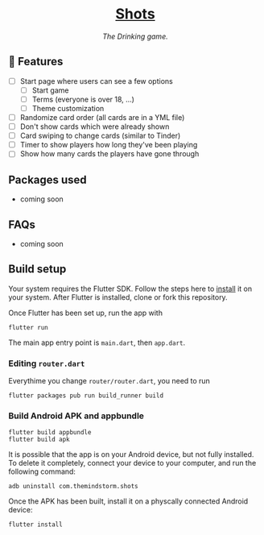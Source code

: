 <h1 align="center">
  <a href="">Shots</a>
</h1>

<p align="center"><i>
The Drinking game.
</i></p>

## 🚀 Features

- [ ] Start page where users can see a few options
  - [ ] Start game
  - [ ] Terms (everyone is over 18, ...)
  - [ ] Theme customization
- [ ] Randomize card order (all cards are in a YML file)
- [ ] Don't show cards which were already shown
- [ ] Card swiping to change cards (similar to Tinder)
- [ ] Timer to show players how long they've been playing
- [ ] Show how many cards the players have gone through

## Packages used
- coming soon

## FAQs
- coming soon

## Build setup
Your system requires the Flutter SDK. Follow the steps here to [install](https://flutter.dev/docs/get-started/install) it on your system. After Flutter is installed, clone or fork this repository.

Once Flutter has been set up, run the app with

```
flutter run
```

The main app entry point is `main.dart`, then `app.dart`.

### Editing `router.dart`
Everythime you change `router/router.dart`, you need to run

```
flutter packages pub run build_runner build
```

### Build Android APK and appbundle
```
flutter build appbundle
flutter build apk
```

It is possible that the app is on your Android device, but not fully installed. To delete it completely, connect your device to your computer, and run the following command:

```
adb uninstall com.themindstorm.shots
```

Once the APK has been built, install it on a physcally connected Android device:
```
flutter install
```
